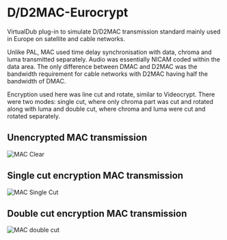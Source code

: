 # D/D2MAC-Eurocrypt

VirtualDub plug-in to simulate D/D2MAC transmission standard mainly used in Europe on satellite and cable networks. 

Unlike PAL, MAC used time delay synchronisation with data, chroma and luma transmitted separately. Audio was essentially NICAM coded within the data area. The only difference between DMAC and D2MAC was the bandwidth requirement for cable networks with D2MAC having half the bandwidth of DMAC.

Encryption used here was line cut and rotate, similar to Videocrypt. There were two modes: single cut, where only chroma part was cut and rotated along with luma and double cut, where chroma and luma were cut and rotated separately.

## Unencrypted MAC transmission

![MAC Clear](https://filmnet.plus/images/VDMACClear.jpeg)

## Single cut encryption MAC transmission

![MAC Single Cut](https://filmnet.plus/images/VDMACSingle.jpeg)

## Double cut encryption MAC transmission

![MAC double cut](https://filmnet.plus/images/VDMACDouble.jpeg)

